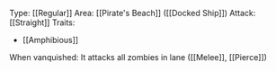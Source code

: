 Type: [[Regular]]
Area: [[Pirate's Beach]] ([[Docked Ship]])
Attack: [[Straight]]
Traits:
- [[Amphibious]]

When vanquished: It attacks all zombies in lane ([[Melee]], [[Pierce]])